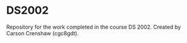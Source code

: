 # DS2002
Repository for the work completed in the course DS 2002. Created by Carson Crenshaw (cgc8gdt). 
